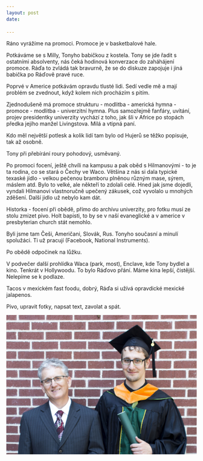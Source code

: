 ```yaml
---
layout: post
date: 

---
```

Ráno vyrážíme na promoci. Promoce je v basketbalové hale.

Potkáváme se s Milly, Tonyho babičkou z kostela. Tony se jde řadit s ostatními absolventy, nás čeká hodinová konverzace do zaháhájení promoce. Ráďa to zvládá tak bravurně, že se do diskuze zapojuje i jiná babička po Ráďově pravé ruce.

Poprvé v Americe potkávám opravdu tlusté lidi. Sedí vedle mě a mají problém se zvednout, když kolem nich procházím s pitím.

Zjednodušeně má promoce strukturu - modlitba - americká hymna - promoce - modlitba - univerzitní hymna.  Plus samozřejmě  fanfáry, uvítání, projev presidentky univerzity vychází z toho,  jak šli v Africe po stopách předka jejího manžel Livingstova. Milá a vtipná paní.

Kdo měl největší potlesk a kolik lidí tam bylo od Hujerů se těžko popisuje, tak až osobně.

Tony při přebírání roury pohodový, usměvaný.

Po promoci focení, ještě chvíli na kampusu a pak oběd s Hilmanovými - to je ta rodina, co se stará o Čechy ve Waco. Většina z nás si dala typické texaské jídlo - velkou pečenou bramboru plněnou různým mase, sýrem, máslem atd. Bylo to velké, ale někteří to zdolali celé. Hned jak jsme dojedli, vyndali Hilmanovi vlastnoručně upečený zákusek, což vyvolalo u mnohých zděšení. Další jidlo už nebylo kam dát.

Historka - focení při obědě, přímo do archívu univerzity, pro fotku musí ze stolu zmizet pivo. Holt bapisti, to by se v naší evaneglické a v americe v presbyterian church stát nemohlo.

Byli jsme tam Češi, Američani, Slovák, Rus.  Tonyho současní a minulí spolužáci. Ti už pracují (Facebook, National Instruments).

Po obědě odpočinek na lůžku.

V podvečer další prohlídka Waca (park, most), Enclave, kde Tony bydlel a kino. Tenkrát v Hollywoodu. To bylo Ráďovo přání. Máme kina lepší, čistější. Nelepíme se k podlaze.

Tacos v mexickém fast foodu, dobrý, Ráďa si užívá opravdické mexické jalapenos.

Pivo, upravit fotky, napsat text, zavolat a spát.

![](/fotky-amerika/IMG_3504.jpg)